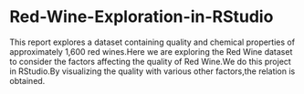 # Red-Wine-Exploration-in-RStudio

This report explores a dataset containing quality and chemical properties of approximately 1,600 red wines.Here we are exploring the Red Wine dataset to consider the factors affecting the quality of Red Wine.We do this project in RStudio.By visualizing the quality with various other factors,the relation is obtained.
